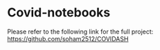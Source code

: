 # Covid-notebooks
Please refer to the following link for the full project:
https://github.com/soham2512/COVIDASH
